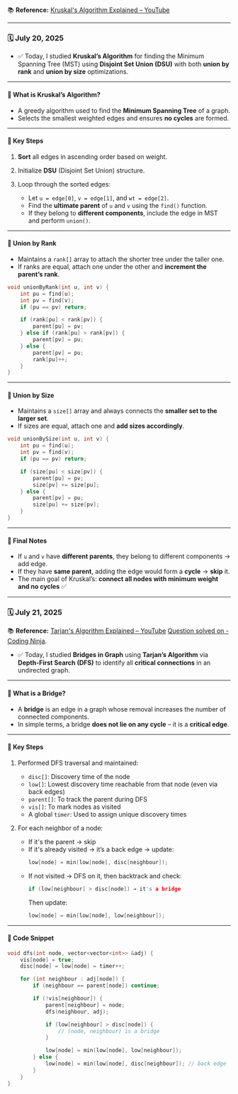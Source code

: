 📚 **Reference:** [Kruskal's Algorithm Explained – YouTube](https://www.youtube.com/watch?v=KxLtIrCyXwE)

---

### 🗓️ July 20, 2025

* ✅ Today, I studied **Kruskal’s Algorithm** for finding the Minimum Spanning Tree (MST) using **Disjoint Set Union (DSU)** with both **union by rank** and **union by size** optimizations.

---

#### 🔹 What is Kruskal’s Algorithm?

* A greedy algorithm used to find the **Minimum Spanning Tree** of a graph.
* Selects the smallest weighted edges and ensures **no cycles** are formed.

---

#### 🔹 Key Steps

1. **Sort** all edges in ascending order based on weight.
2. Initialize **DSU** (Disjoint Set Union) structure.
3. Loop through the sorted edges:

   * Let `u = edge[0]`, `v = edge[1]`, and `wt = edge[2]`.
   * Find the **ultimate parent** of `u` and `v` using the `find()` function.
   * If they belong to **different components**, include the edge in MST and perform `union()`.

---

#### 🔹 Union by Rank

* Maintains a `rank[]` array to attach the shorter tree under the taller one.
* If ranks are equal, attach one under the other and **increment the parent’s rank**.

```cpp
void unionByRank(int u, int v) {
    int pu = find(u);
    int pv = find(v);
    if (pu == pv) return;

    if (rank[pu] < rank[pv]) {
        parent[pu] = pv;
    } else if (rank[pu] > rank[pv]) {
        parent[pv] = pu;
    } else {
        parent[pv] = pu;
        rank[pu]++;
    }
}
```

---

#### 🔹 Union by Size

* Maintains a `size[]` array and always connects the **smaller set to the larger set**.
* If sizes are equal, attach one and **add sizes accordingly**.

```cpp
void unionBySize(int u, int v) {
    int pu = find(u);
    int pv = find(v);
    if (pu == pv) return;

    if (size[pu] < size[pv]) {
        parent[pu] = pv;
        size[pv] += size[pu];
    } else {
        parent[pv] = pu;
        size[pu] += size[pv];
    }
}
```

---

#### 🔹 Final Notes

* If `u` and `v` have **different parents**, they belong to different components → add edge.
* If they have **same parent**, adding the edge would form a **cycle** → **skip** it.
* The main goal of Kruskal’s: **connect all nodes with minimum weight and no cycles** ✅



---

### 🗓️ July 21, 2025

📚  **Reference:** [Tarjan's Algorithm Explained – YouTube](https://www.youtube.com/watch?v=CiDPT1xMKI0&t=908s)
                    [Question solved on - Coding Ninja](https://www.naukri.com/code360/problems/bridges-in-graph_893026?leftPanelTab=0&utm_source=youtube&utm_medium=affiliate&utm_campaign=Lovebabbar).


* ✅ Today, I studied **Bridges in Graph** using **Tarjan’s Algorithm** via **Depth-First Search (DFS)** to identify all **critical connections** in an undirected graph.

---

#### 🔹 What is a Bridge?

* A **bridge** is an edge in a graph whose removal increases the number of connected components.
* In simple terms, a bridge **does not lie on any cycle** – it is a **critical edge**.

---

#### 🔹 Key Steps

1. Performed DFS traversal and maintained:
   - `disc[]`: Discovery time of the node
   - `low[]`: Lowest discovery time reachable from that node (even via back edges)
   - `parent[]`: To track the parent during DFS
   - `vis[]`: To mark nodes as visited
   - A global `timer`: Used to assign unique discovery times

2. For each neighbor of a node:
   - If it's the parent → skip
   - If it's already visited → it’s a back edge → update:
     ```cpp
     low[node] = min(low[node], disc[neighbour]);
     ```
   - If not visited → DFS on it, then backtrack and check:
     ```cpp
     if (low[neighbour] > disc[node]) → it's a bridge
     ```
     Then update:
     ```cpp
     low[node] = min(low[node], low[neighbour]);
     ```

---

#### 🔹 Code Snippet

```cpp
void dfs(int node, vector<vector<int>> &adj) {
    vis[node] = true;
    disc[node] = low[node] = timer++;

    for (int neighbour : adj[node]) {
        if (neighbour == parent[node]) continue;

        if (!vis[neighbour]) {
            parent[neighbour] = node;
            dfs(neighbour, adj);

            if (low[neighbour] > disc[node]) {
                // (node, neighbour) is a bridge
            }

            low[node] = min(low[node], low[neighbour]);
        } else {
            low[node] = min(low[node], disc[neighbour]); // back edge
        }
    }
}



